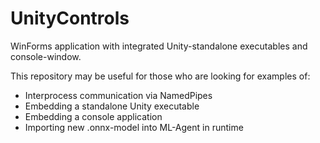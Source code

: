 # UnityControls

WinForms application with integrated Unity-standalone executables and console-window.


This repository may be useful for those who are looking for examples of:
-  Interprocess communication via NamedPipes
-  Embedding a standalone Unity executable
-  Embedding a console application
-  Importing new .onnx-model into ML-Agent in runtime



